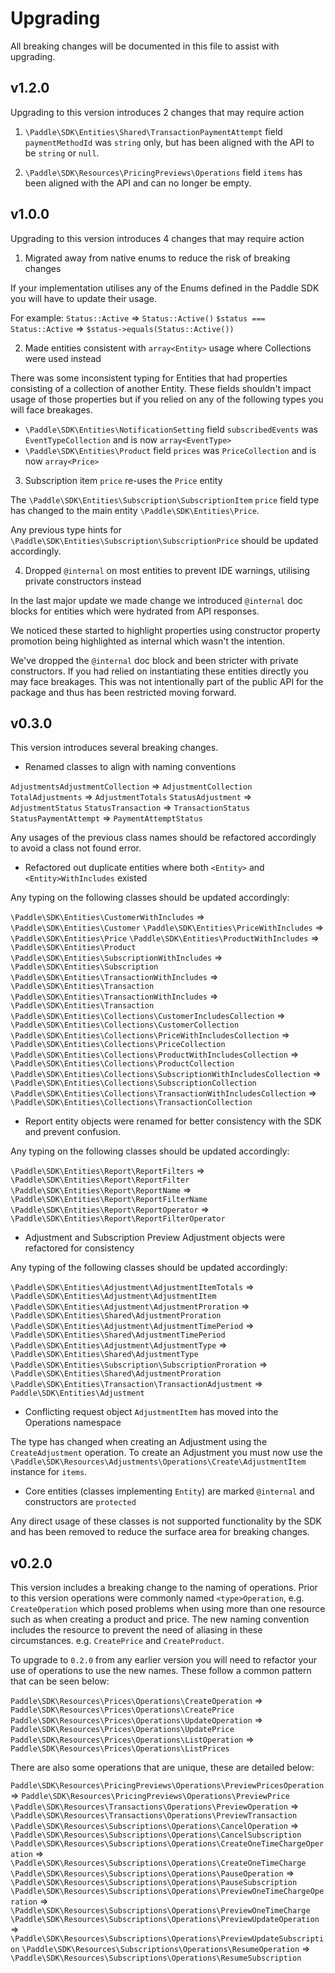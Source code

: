 # Upgrading

All breaking changes will be documented in this file to assist with upgrading.

## v1.2.0

Upgrading to this version introduces 2 changes that may require action

1. `\Paddle\SDK\Entities\Shared\TransactionPaymentAttempt` field `paymentMethodId` was `string` only,
but has been aligned with the API to be `string` or `null`.

2. `\Paddle\SDK\Resources\PricingPreviews\Operations` field `items` has been aligned with the API and can no longer be empty.

## v1.0.0

Upgrading to this version introduces 4 changes that may require action

1. Migrated away from native enums to reduce the risk of breaking changes

If your implementation utilises any of the Enums defined in the Paddle SDK you will have to update their usage. 

For example: 
    `Status::Active` => `Status::Active()`
    `$status === Status::Active` => `$status->equals(Status::Active())`

2. Made entities consistent with `array<Entity>` usage where Collections were used instead

There was some inconsistent typing for Entities that had properties consisting of a collection of another Entity. These fields 
shouldn't impact usage of those properties but if you relied on any of the following types you will face breakages.

 - `\Paddle\SDK\Entities\NotificationSetting` field `subscribedEvents` was `EventTypeCollection` and is now `array<EventType>`
 - `\Paddle\SDK\Entities\Product` field `prices` was `PriceCollection` and is now `array<Price>`

3. Subscription item `price` re-uses the `Price` entity

The `\Paddle\SDK\Entities\Subscription\SubscriptionItem` `price` field type has changed to the main entity `\Paddle\SDK\Entities\Price`. 

Any previous type hints for `\Paddle\SDK\Entities\Subscription\SubscriptionPrice` should be updated accordingly.

4. Dropped `@internal` on most entities to prevent IDE warnings, utilising private constructors instead

In the last major update we made change we introduced `@internal` doc blocks for entities which were hydrated from API responses.

We noticed these started to highlight properties using constructor property promotion being highlighted as internal which wasn't the intention.

We've dropped the `@internal` doc block and been stricter with private constructors. If you had relied on instantiating these entities directly 
you may face breakages. This was not intentionally part of the public API for the package and thus has been restricted moving forward. 

## v0.3.0

This version introduces several breaking changes. 

- Renamed classes to align with naming conventions

`AdjustmentsAdjustmentCollection` => `AdjustmentCollection`
`TotalAdjustments` => `AdjustmentTotals`
`StatusAdjustment` => `AdjustmentStatus`
`StatusTransaction` => `TransactionStatus`
`StatusPaymentAttempt` => `PaymentAttemptStatus`

Any usages of the previous class names should be refactored accordingly to avoid a class not found error.

- Refactored out duplicate entities where both `<Entity>` and `<Entity>WithIncludes` existed

Any typing on the following classes should be updated accordingly: 

`\Paddle\SDK\Entities\CustomerWithIncludes` => `\Paddle\SDK\Entities\Customer`
`\Paddle\SDK\Entities\PriceWithIncludes` => `\Paddle\SDK\Entities\Price`
`\Paddle\SDK\Entities\ProductWithIncludes` => `\Paddle\SDK\Entities\Product`
`\Paddle\SDK\Entities\SubscriptionWithIncludes` => `\Paddle\SDK\Entities\Subscription`
`\Paddle\SDK\Entities\TransactionWithIncludes` => `\Paddle\SDK\Entities\Transaction`
`\Paddle\SDK\Entities\TransactionWithIncludes` => `\Paddle\SDK\Entities\Transaction`
`\Paddle\SDK\Entities\Collections\CustomerIncludesCollection` => `\Paddle\SDK\Entities\Collections\CustomerCollection`
`\Paddle\SDK\Entities\Collections\PriceWithIncludesCollection` => `\Paddle\SDK\Entities\Collections\PriceCollection`
`\Paddle\SDK\Entities\Collections\ProductWithIncludesCollection` => `\Paddle\SDK\Entities\Collections\ProductCollection`
`\Paddle\SDK\Entities\Collections\SubscriptionWithIncludesCollection` => `\Paddle\SDK\Entities\Collections\SubscriptionCollection`
`\Paddle\SDK\Entities\Collections\TransactionWithIncludesCollection` => `\Paddle\SDK\Entities\Collections\TransactionCollection`

- Report entity objects were renamed for better consistency with the SDK and prevent confusion. 

Any typing on the following classes should be updated accordingly: 

`\Paddle\SDK\Entities\Report\ReportFilters` => `\Paddle\SDK\Entities\Report\ReportFilter`
`\Paddle\SDK\Entities\Report\ReportName` => `\Paddle\SDK\Entities\Report\ReportFilterName`
`\Paddle\SDK\Entities\Report\ReportOperator` => `\Paddle\SDK\Entities\Report\ReportFilterOperator`

- Adjustment and Subscription Preview Adjustment objects were refactored for consistency

Any typing of the following classes should be updated accordingly:

`\Paddle\SDK\Entities\Adjustment\AdjustmentItemTotals` => `\Paddle\SDK\Entities\Adjustment\AdjustmentItem`
`\Paddle\SDK\Entities\Adjustment\AdjustmentProration` => `\Paddle\SDK\Entities\Shared\AdjustmentProration`
`\Paddle\SDK\Entities\Adjustment\AdjustmentTimePeriod` => `\Paddle\SDK\Entities\Shared\AdjustmentTimePeriod`
`\Paddle\SDK\Entities\Adjustment\AdjustmentType` => `\Paddle\SDK\Entities\Shared\AdjustmentType`
`\Paddle\SDK\Entities\Subscription\SubscriptionProration` => `\Paddle\SDK\Entities\Shared\AdjustmentProration`
`\Paddle\SDK\Entities\Transaction\TransactionAdjustment` => `Paddle\SDK\Entities\Adjustment`

- Conflicting request object `AdjustmentItem` has moved into the Operations namespace 

The type has changed when creating an Adjustment using the `CreateAdjustment` operation. To create an Adjustment you must now use the `\Paddle\SDK\Resources\Adjustments\Operations\Create\AdjustmentItem` instance for `items`.

- Core entities (classes implementing `Entity`) are marked `@internal` and constructors are `protected`

Any direct usage of these classes is not supported functionality by the SDK and has been removed to reduce the surface area for breaking changes.

## v0.2.0

This version includes a breaking change to the naming of operations. Prior to this version operations were commonly named `<type>Operation`, e.g. `CreateOperation` which posed problems when using more than one resource such as when creating a product and price. The new naming convention includes the resource to prevent the need of aliasing in these circumstances. e.g. `CreatePrice` and `CreateProduct`. 

To upgrade to `0.2.0` from any earlier version you will need to refactor your use of operations to use the new names. These follow a common pattern that can be seen below:

`Paddle\SDK\Resources\Prices\Operations\CreateOperation` => `Paddle\SDK\Resources\Prices\Operations\CreatePrice` 
`Paddle\SDK\Resources\Prices\Operations\UpdateOperation` => `Paddle\SDK\Resources\Prices\Operations\UpdatePrice` 
`Paddle\SDK\Resources\Prices\Operations\ListOperation` => `Paddle\SDK\Resources\Prices\Operations\ListPrices`

There are also some operations that are unique, these are detailed below:

`Paddle\SDK\Resources\PricingPreviews\Operations\PreviewPricesOperation` => `Paddle\SDK\Resources\PricingPreviews\Operations\PreviewPrice`
`\Paddle\SDK\Resources\Transactions\Operations\PreviewOperation` => `\Paddle\SDK\Resources\Transactions\Operations\PreviewTransaction`
`\Paddle\SDK\Resources\Subscriptions\Operations\CancelOperation` => `\Paddle\SDK\Resources\Subscriptions\Operations\CancelSubscription`
`\Paddle\SDK\Resources\Subscriptions\Operations\CreateOneTimeChargeOperation` => `\Paddle\SDK\Resources\Subscriptions\Operations\CreateOneTimeCharge`
`\Paddle\SDK\Resources\Subscriptions\Operations\PauseOperation` => `\Paddle\SDK\Resources\Subscriptions\Operations\PauseSubscription`
`\Paddle\SDK\Resources\Subscriptions\Operations\PreviewOneTimeChargeOperation` => `\Paddle\SDK\Resources\Subscriptions\Operations\PreviewOneTimeCharge`
`\Paddle\SDK\Resources\Subscriptions\Operations\PreviewUpdateOperation` => `\Paddle\SDK\Resources\Subscriptions\Operations\PreviewUpdateSubscription`
`\Paddle\SDK\Resources\Subscriptions\Operations\ResumeOperation` => `\Paddle\SDK\Resources\Subscriptions\Operations\ResumeSubscription`
